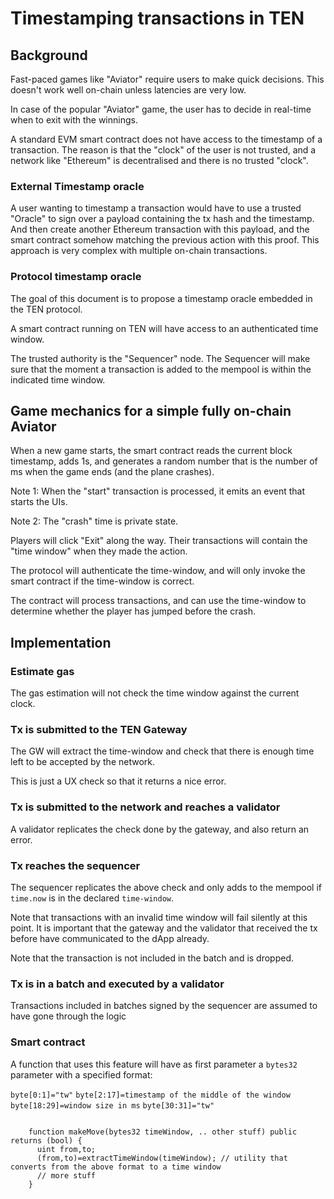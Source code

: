 # Timestamping transactions in TEN

## Background 
Fast-paced games like "Aviator" require users to make quick decisions.
This doesn't work well on-chain unless latencies are very low.

In case of the popular "Aviator" game, the user has to decide in real-time when to exit with the winnings. 

A standard EVM smart contract does not have access to the timestamp of a transaction. The reason is that the "clock" of the user is not trusted, and a network like "Ethereum" is decentralised and there is no trusted "clock".

### External Timestamp oracle

A user wanting to timestamp a transaction would have to use a trusted "Oracle" to sign over a payload containing the tx hash and the timestamp. And then create another Ethereum transaction with this payload, and the smart contract somehow matching the previous action with this proof.
This approach is very complex with multiple on-chain transactions.

### Protocol timestamp oracle

The goal of this document is to propose a timestamp oracle embedded in the TEN protocol. 

A smart contract running on TEN will have access to an authenticated time window. 

The trusted authority is the "Sequencer" node. The Sequencer will make sure that the moment a transaction is added to the mempool is within the indicated time window.


## Game mechanics for a simple fully on-chain Aviator

When a new game starts, the smart contract reads the current block timestamp, adds 1s, and generates a random number that is the number of ms when the game ends (and the plane crashes).

Note 1: When the "start" transaction is processed, it emits an event that starts the UIs. 

Note 2: The "crash" time is private state.

Players will click "Exit" along the way. Their transactions will contain the "time window" when they made the action. 

The protocol will authenticate the time-window, and will only invoke the smart contract if the time-window is correct.

The contract will process transactions, and can use the time-window to determine whether the player has jumped before the crash.



## Implementation

### Estimate gas

The gas estimation will not check the time window against the current clock.

### Tx is submitted to the TEN Gateway

The GW will extract the time-window and check that there is enough time left to be accepted by the network. 

This is just a UX check so that it returns a nice error.

### Tx is submitted to the network and reaches a validator

A validator replicates the check done by the gateway, and also return an error.


### Tx reaches the sequencer

The sequencer replicates the above check and only adds to the mempool if `time.now` is in the declared `time-window`.

Note that transactions with an invalid time window will fail silently at this point. It is important that the gateway and the validator that received the tx before have communicated to the dApp already.

Note that the transaction is not included in the batch and is dropped.


### Tx is in a batch and executed by a validator

Transactions included in batches signed by the sequencer are assumed to have gone through the logic 

### Smart contract

A function that uses this feature will have as first parameter a `bytes32` parameter with a specified format:

`byte[0:1]="tw"`
`byte[2:17]=timestamp of the middle of the window`
`byte[18:29]=window size in ms`
`byte[30:31]="tw"`

```solidity

    function makeMove(bytes32 timeWindow, .. other stuff) public returns (bool) {
      uint from,to;
      (from,to)=extractTimeWindow(timeWindow); // utility that converts from the above format to a time window 
      // more stuff
    }


```
